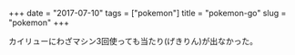 +++
date = "2017-07-10"
tags = ["pokemon"]
title = "pokemon-go"
slug = "pokemon"
+++

カイリューにわざマシン3回使っても当たり(げきりん)が出なかった。
	  
